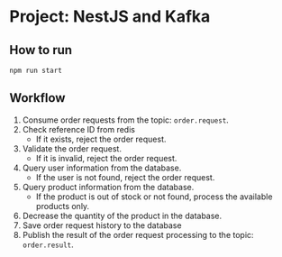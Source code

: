 # Project: NestJS and Kafka

## How to run
```
npm run start
```

## Workflow
1. Consume order requests from the topic: `order.request`.
2. Check reference ID from redis
   - If it exists, reject the order request.
3. Validate the order request.
   - If it is invalid, reject the order request.
4. Query user information from the database.
   - If the user is not found, reject the order request.
5. Query product information from the database.
   - If the product is out of stock or not found, process the available products only.
6. Decrease the quantity of the product in the database.
7. Save order request history to the database
8. Publish the result of the order request processing to the topic: `order.result`.